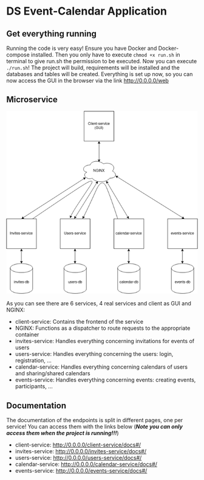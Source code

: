 # DS Event-Calendar Application

## Get everything running
Running the code is very easy! Ensure you have Docker and Docker-compose installed. 
Then you only have to execute `chmod +x run.sh` in terminal to give run.sh the permission to be executed.
Now you can execute `./run.sh`! The project will build, requirements will be installed and the databases and tables will be created. 
Everything is set up now, so you can now access the GUI in the browser via the link http://0.0.0.0/web

## Microservice
![Microservice](microservice.png)

As you can see there are 6 services, 4 real services and client as GUI and NGINX:
- client-service: Contains the frontend of the service
- NGINX: Functions as a dispatcher to route requests to the appropriate container
- invites-service: Handles everything concerning invitations for events of users
- users-service: Handles everything concerning the users: login, registration, ...
- calendar-service: Handles everything concerning calendars of users and sharing/shared calendars
- events-service: Handles everything concerning events: creating events, participants, ...

## Documentation
The documentation of the endpoints is split in different pages, one per service! You can access them with the 
links below (***Note you can only access them when the project is running!!!***)

- client-service: http://0.0.0.0/client-service/docs#/
- invites-service: http://0.0.0.0/invites-service/docs#/
- users-service: http://0.0.0.0/users-service/docs#/
- calendar-service: http://0.0.0.0/calendar-service/docs#/
- events-service: http://0.0.0.0/events-service/docs#/
